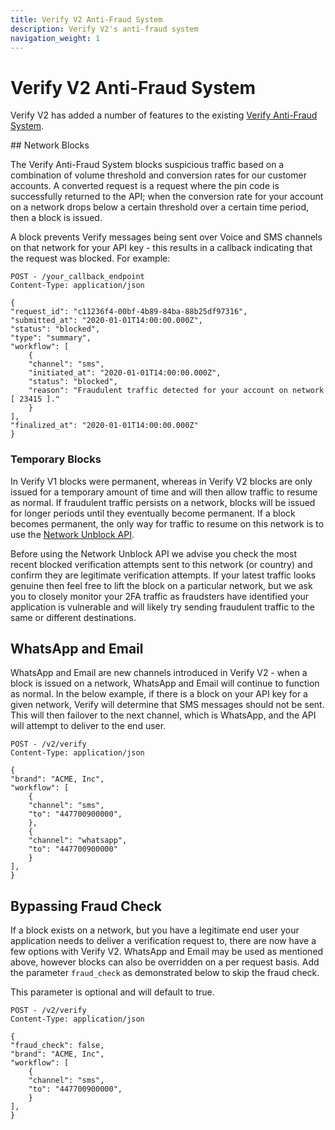 ```yaml
---
title: Verify V2 Anti-Fraud System
description: Verify V2's anti-fraud system
navigation_weight: 1
---
```


# Verify V2 Anti-Fraud System

Verify V2 has added a number of features to the existing [Verify Anti-Fraud System](/verify/guides/anti-fraud-system).

## Network Blocks

The Verify Anti-Fraud System blocks suspicious traffic based on a combination of volume threshold and conversion rates for our customer accounts. A converted request is a request where the pin code is successfully returned to the API; when the conversion rate for your account on a network drops below a certain threshold over a certain time period, then a block is issued.

A block prevents Verify messages being sent over Voice and SMS channels on that network for your API key - this results in a callback indicating that the request was blocked. For example:

```
POST - /your_callback_endpoint
Content-Type: application/json

{
"request_id": "c11236f4-00bf-4b89-84ba-88b25df97316",
"submitted_at": "2020-01-01T14:00:00.000Z",
"status": "blocked",
"type": "summary",
"workflow": [
    {
    "channel": "sms",
    "initiated_at": "2020-01-01T14:00:00.000Z",
    "status": "blocked",
    "reason": "Fraudulent traffic detected for your account on network [ 23415 ]."
    }
],
"finalized_at": "2020-01-01T14:00:00.000Z"
}
```

### Temporary Blocks

In Verify V1 blocks were permanent, whereas in Verify V2 blocks are only issued for a temporary amount of time and will then allow traffic to resume as normal. If fraudulent traffic persists on a network, blocks will be issued for longer periods until they eventually become permanent. If a block becomes permanent, the only way for traffic to resume on this network is to use the [Network Unblock API](/api/verify#networkUnblock).

Before using the Network Unblock API we advise you check the most recent blocked verification attempts sent to this network (or country) and confirm they are legitimate verification attempts. If your latest traffic looks genuine then feel free to lift the block on a particular network, but we ask you to closely monitor your 2FA traffic as fraudsters have identified your application is vulnerable and will likely try sending fraudulent traffic to the same or different destinations.

## WhatsApp and Email

WhatsApp and Email are new channels introduced in Verify V2 - when a block is issued on a network, WhatsApp and Email will continue to function as normal. In the below example, if there is a block on your API key for a given network, Verify will determine that SMS messages should not be sent. This will then failover to the next channel, which is WhatsApp, and the API will attempt to deliver to the end user.

```
POST - /v2/verify
Content-Type: application/json

{
"brand": "ACME, Inc",
"workflow": [
    {
    "channel": "sms",
    "to": "447700900000",
    },
    {
    "channel": "whatsapp",
    "to": "447700900000"
    }
],
}
```

## Bypassing Fraud Check

If a block exists on a network, but you have a legitimate end user your application needs to deliver a verification request to, there are now have a few options with Verify V2. WhatsApp and Email may be used as mentioned above, however blocks can also be overridden on a per request basis. Add the parameter `fraud_check` as demonstrated below to skip the fraud check.

This parameter is optional and will default to true.

```
POST - /v2/verify
Content-Type: application/json

{
"fraud_check": false,
"brand": "ACME, Inc",
"workflow": [    
    {
    "channel": "sms",
    "to": "447700900000",
    }
],
}
```
